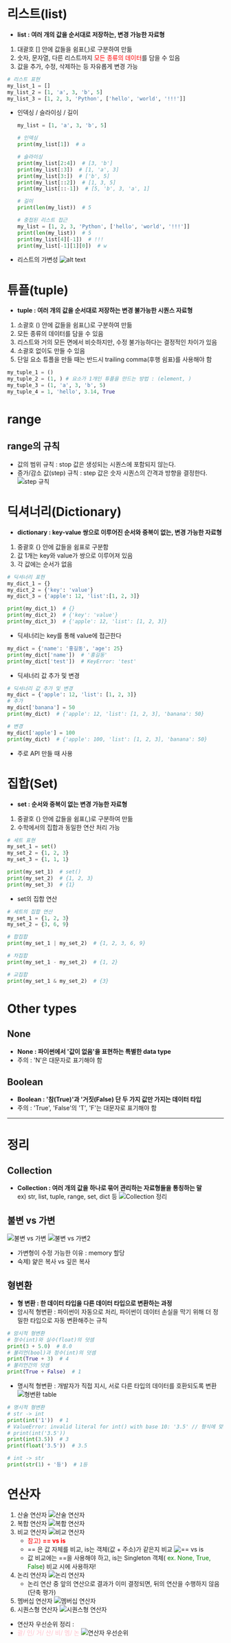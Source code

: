 # 리스트(list)
- **list : 여러 개의 값을 순서대로 저장하는, 변경 가능한 자료형**
 
1. 대괄호 [] 안에 값들을 쉼표(,)로 구분하여 만듦
2. 숫자, 문자열, 다른 리스트까지 <span style="color:red">모든 종류의 데이터</span>를 담을 수 있음
3. 값을 추가, 수정, 삭제하는 등 자유롭게 변경 가능
```python
# 리스트 표현
my_list_1 = []
my_list_2 = [1, 'a', 3, 'b', 5]
my_list_3 = [1, 2, 3, 'Python', ['hello', 'world', '!!!']]
```

- 인덱싱 / 슬라이싱 / 길이
  ```python
  my_list = [1, 'a', 3, 'b', 5]

  # 인덱싱
  print(my_list[1])  # a

  # 슬라이싱
  print(my_list[2:4])  # [3, 'b']
  print(my_list[:3])  # [1, 'a', 3]
  print(my_list[3:])  # ['b', 5]
  print(my_list[::2])  # [1, 3, 5]
  print(my_list[::-1])  # [5, 'b', 3, 'a', 1]

  # 길이
  print(len(my_list))  # 5

  # 중첩된 리스트 접근
  my_list = [1, 2, 3, 'Python', ['hello', 'world', '!!!']]
  print(len(my_list))  # 5
  print(my_list[4][-1])  # !!!
  print(my_list[-1][1][0])  # w
  ```
  
- 리스트의 가변성
![alt text](image-11.png)

# 튜플(tuple)
- **tuple : 여러 개의 값을 순서대로 저장하는 변경 불가능한 시퀀스 자료형**

1. 소괄호 () 안에 값들을 쉼표(,)로 구분하여 만듦
2. 모든 종류의 데이터를 담을 수 있음
3. 리스트와 거의 모든 면에서 비슷하지만, 수정 불가능하다는 결정적인 차이가 있음
4. 소괄호 없이도 만들 수 있음
5. 단일 요소 튜플을 만들 때는 반드시 trailing comma(후행 쉼표)를 사용해야 함

```python
my_tuple_1 = ()
my_tuple_2 = (1, ) # 요소가 1개인 튜플을 만드는 방법 : (element, )
my_tuple_3 = (1, 'a', 3, 'b', 5)
my_tuple_4 = 1, 'hello', 3.14, True
```

# range

## range의 규칙
- 값의 범위 규칙 : stop 값은 생성되는 시퀀스에 포함되지 않는다.
- 증가/감소 값(step) 규칙 : step 값은 숫자 시퀀스의 간격과 방향을 결정한다.
![step 규칙](image-10.png)

# 딕셔너리(Dictionary)
- **dictionary : key-value 쌍으로 이루어진 순서와 중복이 없는, 변경 가능한 자료형**
1. 중괄호 {} 안에 값들을 쉼표로 구분함
2. 값 1개는 key와 value가 쌍으로 이루어져 있음
3. 각 값에는 순서가 없음
```python
# 딕셔너리 표현
my_dict_1 = {}
my_dict_2 = {'key': 'value'}
my_dict_3 = {'apple': 12, 'list':[1, 2, 3]}

print(my_dict_1)  # {}
print(my_dict_2)  # {'key': 'value'}
print(my_dict_3)  # {'apple': 12, 'list': [1, 2, 3]}
```
- 딕셔너리는 key를 통해 value에 접근한다
```python
my_dict = {'name': '홍길동', 'age': 25}
print(my_dict['name'])  # '홍길동'
print(my_dict['test'])  # KeyError: 'test'
```
- 딕셔너리 값 추가 및 변경
```python
# 딕셔너리 값 추가 및 변경
my_dict = {'apple': 12, 'list': [1, 2, 3]}
# 추가
my_dict['banana'] = 50
print(my_dict)  # {'apple': 12, 'list': [1, 2, 3], 'banana': 50}

# 변경
my_dict['apple'] = 100
print(my_dict)  # {'apple': 100, 'list': [1, 2, 3], 'banana': 50}
```
* 주로 API 만들 때 사용


# 집합(Set)
- **set : 순서와 중복이 없는 변경 가능한 자료형**

1. 중괄호 {} 안에 값들을 쉼표(,)로 구분하여 만듦
2. 수학에서의 집합과 동일한 연산 처리 가능

```python
# 세트 표현
my_set_1 = set()
my_set_2 = {1, 2, 3}
my_set_3 = {1, 1, 1}

print(my_set_1)  # set()
print(my_set_2)  # {1, 2, 3}
print(my_set_3)  # {1}
```
- set의 집합 연산
```python
# 세트의 집합 연산
my_set_1 = {1, 2, 3}
my_set_2 = {3, 6, 9}

# 합집합
print(my_set_1 | my_set_2)  # {1, 2, 3, 6, 9}

# 차집합
print(my_set_1 - my_set_2)  # {1, 2}

# 교집합
print(my_set_1 & my_set_2)  # {3}
```

# Other types
## None
- **None : 파이썬에서 '값이 없음'을 표현하는 특별한 data type**
- 주의 : 'N'은 대문자로 표기해야 함

## Boolean
- **Boolean : '참(True)'과 '거짓(False) 단 두 가지 값만 가지는 데이터 타입**
- 주의 : 'True', 'False'의 'T', 'F'는 대문자로 표기해야 함

---

# 정리

## Collection
- **Collection : 여러 개의 값을 하나로 묶어 관리하는 자료형들을 통칭하는 말**   
ex) str, list, tuple, range, set, dict 등
![Collection 정리](image-13.png)

## 불변 vs 가변
![불변 vs 가변](image-14.png)
![불변 vs 가변2](image-15.png)

* 가변형이 수정 가능한 이유 : memory 할당
* 숙제) 얉은 복사 vs 깊은 복사

## 형변환
- **형 변환 : 한 데이터 타입을 다른 데이터 타입으로 변환하는 과정**
- 암시적 형변환 : 파이썬이 자동으로 처리, 파이썬이 데이터 손실을 막기 위해 더 정밀한 타입으로 자동 변환해주는 규칙
```python
# 암시적 형변환
# 정수(int)와 실수(float)의 덧셈
print(3 + 5.0)  # 8.0
# 불리언(bool)과 정수(int)의 덧셈
print(True + 3)  # 4
# 불리언간의 덧셈
print(True + False)  # 1
```
- 명시적 형변환 : 개발자가 직접 지시, 서로 다른 타입의 데이터를 호환되도록 변환
![형변환 table](image-16.png)

```python
# 명시적 형변환
# str -> int
print(int('1'))  # 1
# ValueError: invalid literal for int() with base 10: '3.5' // 형식에 맞는 숫자만 가능
# print(int('3.5')) 
print(int(3.5))  # 3
print(float('3.5'))  # 3.5

# int -> str
print(str(1) + '등')  # 1등
```

# 연산자
1. 산술 연산자
   ![산술 연산자](image-17.png)
2. 복합 연산자
   ![복합 연산자](image-18.png)
3. 비교 연산자
   ![비교 연산자](image-19.png)
   - <span style="color:red"> 참고) **== vs is** </span>
   - == 은 값 자체를 비교, is는 객체(값 + 주소)가 같은지 비교
    ![== vs is](image-20.png)
   - 값 비교에는 ==을 사용해야 하고, is는 Singleton 객체(<span style="color:green"> ex. None, True, False</span>) 비교 시에 사용하자!
4. 논리 연산자
   ![논리 연산자](image-21.png)
   - 논리 연산 중 앞의 연산으로 결과가 이미 결정되면, 뒤의 연산을 수행하지 않음(단축 평가)
5. 멤버십 연산자
   ![멤버십 연산자](image-22.png)
6. 시퀀스형 연산자
   ![시퀀스형 연산자](image-23.png)
- 연산자 우선순위 정리 :
- <span style="color:pink"> 괄/ 인/ 거/ 산/ 비/ 멤/ 논 </span>
![연산자 우선순위](image-24.png)





